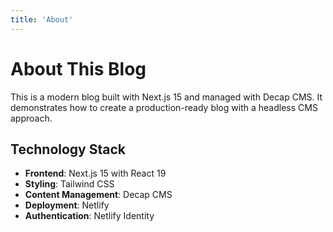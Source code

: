 ```yaml
---
title: 'About'
---
```


# About This Blog

This is a modern blog built with Next.js 15 and managed with Decap CMS. It demonstrates how to create a production-ready blog with a headless CMS approach.

## Technology Stack

- **Frontend**: Next.js 15 with React 19
- **Styling**: Tailwind CSS
- **Content Management**: Decap CMS
- **Deployment**: Netlify
- **Authentication**: Netlify Identity
